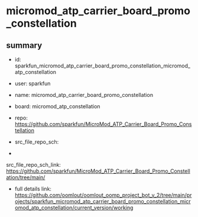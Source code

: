 # micromod_atp_carrier_board_promo_constellation
 
## summary 
* id: sparkfun_micromod_atp_carrier_board_promo_constellation_micromod_atp_constellation
* user: sparkfun
* name: micromod_atp_carrier_board_promo_constellation
* board: micromod_atp_constellation
* repo: https://github.com/sparkfun/MicroMod_ATP_Carrier_Board_Promo_Constellation



* src_file_repo_sch: 
*
 src_file_repo_sch_link: https://github.com/sparkfun/MicroMod_ATP_Carrier_Board_Promo_Constellation/tree/main/
* full details link: https://github.com/oomlout/oomlout_oomp_project_bot_v_2/tree/main/projects/sparkfun_micromod_atp_carrier_board_promo_constellation_micromod_atp_constellation/current_version/working  






